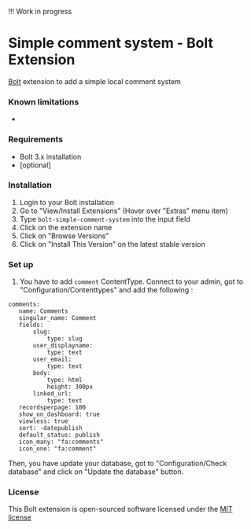 !!! Work in progress

Simple comment system - Bolt Extension
======================================

[Bolt](https://bolt.cm/) extension to add a simple local comment system

### Known limitations
-

### Requirements
- Bolt 3.x installation
- [optional]

### Installation
1. Login to your Bolt installation
2. Go to "View/Install Extensions" (Hover over "Extras" menu item)
3. Type `bolt-simple-comment-system` into the input field
4. Click on the extension name
5. Click on "Browse Versions"
6. Click on "Install This Version" on the latest stable version

### Set up
1. You have to add `comment` ContentType. Connect to your admin, got to "Configuration/Contenttypes" and add the following :
 ```(yml)
comments:
    name: Comments
    singular_name: Comment
    fields:
        slug:
            type: slug
        user_displayname:
            type: text
        user_email:
            type: text
        body:
            type: html
            height: 300px
        linked_url:
            type: text
    recordsperpage: 100
    show_on_dashboard: true
    viewless: true
    sort: -datepublish
    default_status: publish
    icon_many: "fa:comments"
    icon_one: "fa:comment"
 ```
Then, you have update your database, got to "Configuration/Check database" and click on "Update the database" button.

### License
This Bolt extension is open-sourced software licensed under the [MIT license](http://opensource.org/licenses/MIT)
